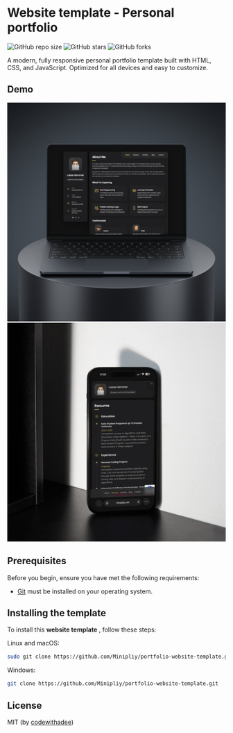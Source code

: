 # Website template - Personal portfolio

![GitHub repo size](https://img.shields.io/github/repo-size/Minipliy/portfolio-website-template)
![GitHub stars](https://img.shields.io/github/stars/Minipliy/portfolio-website-template?style=social)
![GitHub forks](https://img.shields.io/github/forks/Minipliy/portfolio-website-template?style=social)


A modern, fully responsive personal portfolio template built with HTML, CSS, and JavaScript. Optimized for all devices and easy to customize.

## Demo

![template Desktop Demo](./website-demo-image/desktop.png "Desktop Demo")
![template Mobile Demo](./website-demo-image/mobile.png "Mobile Demo")

## Prerequisites

Before you begin, ensure you have met the following requirements:

* [Git](https://git-scm.com/downloads "Download Git") must be installed on your operating system.

## Installing the template

To install this **website template** , follow these steps:

Linux and macOS:

```bash
sudo git clone https://github.com/Minipliy/portfolio-website-template.git
```

Windows:

```bash
git clone https://github.com/Minipliy/portfolio-website-template.git
```

## License

MIT (by [codewithadee](https://github.com/codewithsadee "codewithadee"))
